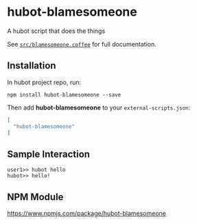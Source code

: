 # hubot-blamesomeone

A hubot script that does the things

See [`src/blamesomeone.coffee`](src/blamesomeone.coffee) for full documentation.

## Installation

In hubot project repo, run:

`npm install hubot-blamesomeone --save`

Then add **hubot-blamesomeone** to your `external-scripts.json`:

```json
[
  "hubot-blamesomeone"
]
```

## Sample Interaction

```
user1>> hubot hello
hubot>> hello!
```

## NPM Module

https://www.npmjs.com/package/hubot-blamesomeone
